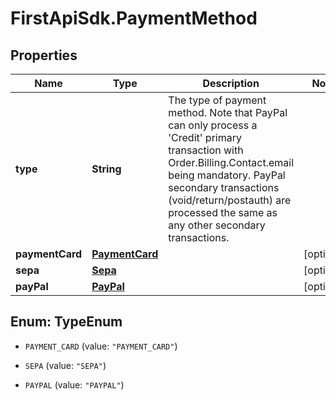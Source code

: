 # FirstApiSdk.PaymentMethod

## Properties
Name | Type | Description | Notes
------------ | ------------- | ------------- | -------------
**type** | **String** | The type of payment method. Note that PayPal can only process a &#39;Credit&#39;  primary transaction with Order.Billing.Contact.email being mandatory. PayPal secondary transactions (void/return/postauth) are processed the same as any other secondary transactions. | 
**paymentCard** | [**PaymentCard**](PaymentCard.md) |  | [optional] 
**sepa** | [**Sepa**](Sepa.md) |  | [optional] 
**payPal** | [**PayPal**](PayPal.md) |  | [optional] 


<a name="TypeEnum"></a>
## Enum: TypeEnum


* `PAYMENT_CARD` (value: `"PAYMENT_CARD"`)

* `SEPA` (value: `"SEPA"`)

* `PAYPAL` (value: `"PAYPAL"`)




